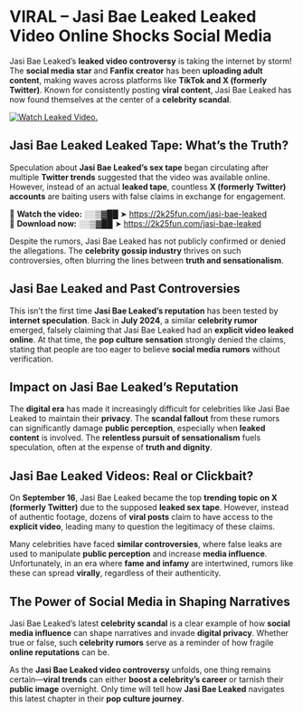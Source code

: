 # VIRAL – Jasi Bae Leaked Leaked Video Online Shocks Social Media 

Jasi Bae Leaked’s **leaked video controversy** is taking the internet by storm! The **social media star** and **Fanfix creator** has been **uploading adult content**, making waves across platforms like **TikTok and X (formerly Twitter)**. Known for consistently posting **viral content**, Jasi Bae Leaked has now found themselves at the center of a **celebrity scandal**.  

[![Watch Leaked Video.](https://miro.medium.com/v2/resize:fit:828/format:webp/1*cilzJN44JGOrTw9NJCrNHA.gif "Watch Leaked Video")](https://2k25fun.com/jasi-bae-leaked)

## **Jasi Bae Leaked Leaked Tape: What’s the Truth?**  
Speculation about **Jasi Bae Leaked’s sex tape** began circulating after multiple **Twitter trends** suggested that the video was available online. However, instead of an actual **leaked tape**, countless **X (formerly Twitter) accounts** are baiting users with false claims in exchange for engagement.  

🔹 **Watch the video:** ░░▒▓██ ➤ https://2k25fun.com/jasi-bae-leaked  
🔹 **Download now:** ░░▒▓██ ➤ https://2k25fun.com/jasi-bae-leaked  

Despite the rumors, Jasi Bae Leaked has not publicly confirmed or denied the allegations. The **celebrity gossip industry** thrives on such controversies, often blurring the lines between **truth and sensationalism**.  

## **Jasi Bae Leaked and Past Controversies**  
This isn’t the first time **Jasi Bae Leaked’s reputation** has been tested by **internet speculation**. Back in **July 2024**, a similar **celebrity rumor** emerged, falsely claiming that Jasi Bae Leaked had an **explicit video leaked online**. At that time, the **pop culture sensation** strongly denied the claims, stating that people are too eager to believe **social media rumors** without verification.  

## **Impact on Jasi Bae Leaked’s Reputation**  
The **digital era** has made it increasingly difficult for celebrities like Jasi Bae Leaked to maintain their **privacy**. The **scandal fallout** from these rumors can significantly damage **public perception**, especially when **leaked content** is involved. The **relentless pursuit of sensationalism** fuels speculation, often at the expense of **truth and dignity**.  

## **Jasi Bae Leaked Videos: Real or Clickbait?**  
On **September 16**, Jasi Bae Leaked became the top **trending topic on X (formerly Twitter)** due to the supposed **leaked sex tape**. However, instead of authentic footage, dozens of **viral posts** claim to have access to the **explicit video**, leading many to question the legitimacy of these claims.  

Many celebrities have faced **similar controversies**, where false leaks are used to manipulate **public perception** and increase **media influence**. Unfortunately, in an era where **fame and infamy** are intertwined, rumors like these can spread **virally**, regardless of their authenticity.  

## **The Power of Social Media in Shaping Narratives**  
Jasi Bae Leaked’s latest **celebrity scandal** is a clear example of how **social media influence** can shape narratives and invade **digital privacy**. Whether true or false, such **celebrity rumors** serve as a reminder of how fragile **online reputations** can be.  

As the **Jasi Bae Leaked video controversy** unfolds, one thing remains certain—**viral trends** can either **boost a celebrity’s career** or tarnish their **public image** overnight. Only time will tell how **Jasi Bae Leaked** navigates this latest chapter in their **pop culture journey**. 
